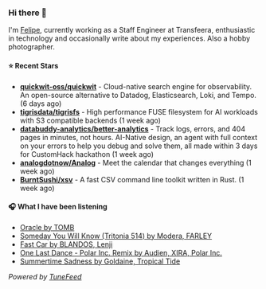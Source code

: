### Hi there 👋

I'm [Felipe](https://felipevm.com), currently working as a Staff Engineer at Transfeera, enthusiastic in technology and occasionally write about my experiences. Also a hobby photographer.

#### ⭐ Recent Stars
- **[quickwit-oss/quickwit](https://github.com/quickwit-oss/quickwit)** - Cloud-native search engine for observability. An open-source alternative to Datadog, Elasticsearch, Loki, and Tempo. (6 days ago)
- **[tigrisdata/tigrisfs](https://github.com/tigrisdata/tigrisfs)** - High performance FUSE filesystem for AI workloads with S3 compatible backends (1 week ago)
- **[databuddy-analytics/better-analytics](https://github.com/databuddy-analytics/better-analytics)** - Track logs, errors, and 404 pages in minutes, not hours. AI-Native design, an agent with full context on your errors to help you debug and solve them, all made within 3 days for CustomHack hackathon (1 week ago)
- **[analogdotnow/Analog](https://github.com/analogdotnow/Analog)** - Meet the calendar that changes everything (1 week ago)
- **[BurntSushi/xsv](https://github.com/BurntSushi/xsv)** - A fast CSV command line toolkit written in Rust. (1 week ago)

#### 🎧 What I have been listening
- [Oracle by TOMB](https://open.spotify.com/track/78aKaUV8nSyqh7T8ldzz85)
- [Someday You Will Know (Tritonia 514) by Modera, FARLEY](https://open.spotify.com/track/2MawiEDmJ5lZWDs3CPmrlw)
- [Fast Car by BLANDOS, Lenji](https://open.spotify.com/track/7nAeN4bX0kzrvftoG4jag6)
- [One Last Dance - Polar Inc. Remix by Audien, XIRA, Polar Inc.](https://open.spotify.com/track/0fTIgC6Ppe4KuXlNXO5KzR)
- [Summertime Sadness by Goldaine, Tropical Tide](https://open.spotify.com/track/3qaSnGY24LyfpXmiETD7MQ)

_Powered by [TuneFeed](https://tunefeed.app?ref=github.com)_
